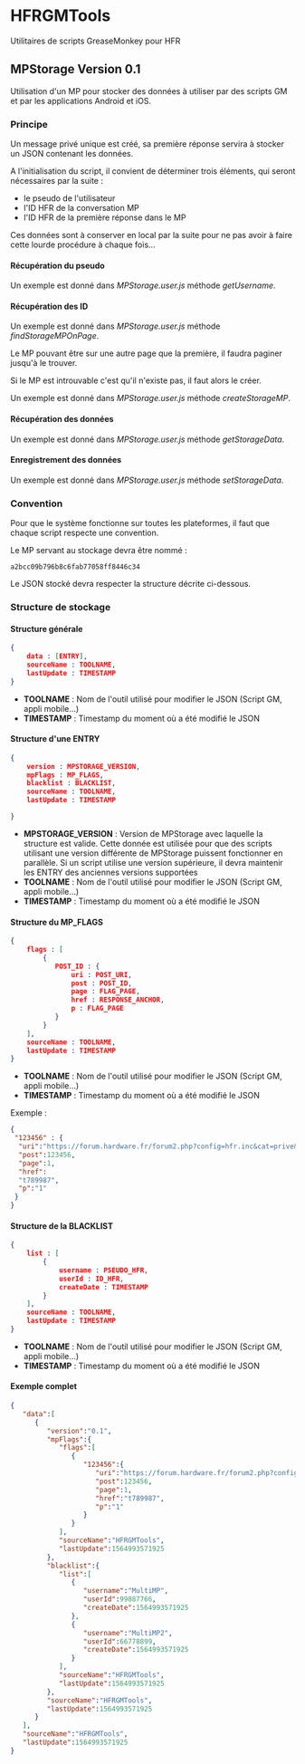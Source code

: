 # HFRGMTools

Utilitaires de scripts GreaseMonkey pour HFR

## MPStorage Version 0.1

Utilisation d'un MP pour stocker des données à utiliser par des scripts GM et par les applications Android et iOS.

### Principe

Un message privé unique est créé, sa première réponse servira à stocker un JSON contenant les données.

A l'initialisation du script, il convient de déterminer trois éléments, qui seront nécessaires par la suite :

* le pseudo de l'utilisateur
* l'ID HFR de la conversation MP
* l'ID HFR de la première réponse dans le MP

Ces données sont à conserver en local par la suite pour ne pas avoir à faire cette lourde procédure à chaque fois...

#### Récupération du pseudo

Un exemple est donné dans _MPStorage.user.js_ méthode _getUsername_.

#### Récupération des ID

Un exemple est donné dans _MPStorage.user.js_ méthode _findStorageMPOnPage_.

Le MP pouvant être sur une autre page que la première, il faudra paginer jusqu'à le trouver.

Si le MP est introuvable c'est qu'il n'existe pas, il faut alors le créer.

Un exemple est donné dans _MPStorage.user.js_ méthode _createStorageMP_.

#### Récupération des données

Un exemple est donné dans _MPStorage.user.js_ méthode _getStorageData_.

#### Enregistrement des données

Un exemple est donné dans _MPStorage.user.js_ méthode _setStorageData_.

### Convention 

Pour que le système fonctionne sur toutes les plateformes, il faut que chaque script respecte une convention.

Le MP servant au stockage devra être nommé : 

```
a2bcc09b796b8c6fab77058ff8446c34
```

Le JSON stocké devra respecter la structure décrite ci-dessous.

### Structure de stockage

#### Structure générale

```json
{
    data : [ENTRY],
    sourceName : TOOLNAME,
    lastUpdate : TIMESTAMP
}
```

* **TOOLNAME** : Nom de l'outil utilisé pour modifier le JSON (Script GM, appli mobile...)
* **TIMESTAMP** : Timestamp du moment où a été modifié le JSON


#### Structure d'une ENTRY

```json
{
    version : MPSTORAGE_VERSION,
    mpFlags : MP_FLAGS,
    blacklist : BLACKLIST,
    sourceName : TOOLNAME,
    lastUpdate : TIMESTAMP

}
```

* **MPSTORAGE_VERSION** : Version de MPStorage avec laquelle la structure est valide. Cette donnée est utilisée pour que des scripts utilisant une version différente de MPStorage puissent fonctionner en parallèle. Si un script utilise une version supérieure, il devra maintenir les ENTRY des anciennes versions supportées
* **TOOLNAME** : Nom de l'outil utilisé pour modifier le JSON (Script GM, appli mobile...)
* **TIMESTAMP** : Timestamp du moment où a été modifié le JSON

#### Structure du MP_FLAGS

```json
{
    flags : [
        {
           POST_ID : {
               uri : POST_URI,
               post : POST_ID,
               page : FLAG_PAGE,
               href : RESPONSE_ANCHOR,
               p : FLAG_PAGE
           } 
        }
    ],
    sourceName : TOOLNAME,
    lastUpdate : TIMESTAMP
}
```

* **TOOLNAME** : Nom de l'outil utilisé pour modifier le JSON (Script GM, appli mobile...)
* **TIMESTAMP** : Timestamp du moment où a été modifié le JSON

Exemple :

```json
{
 "123456" : {
  "uri":"https://forum.hardware.fr/forum2.php?config=hfr.inc&cat=prive&post=123456&page=1&p=1&sondage=0&owntopic=0&trash=0&trash_post=0&print=0&numreponse=0&quote_only=0&new=0&nojs=0#t789987",
  "post":123456,
  "page":1,
  "href":
  "t789987",
  "p":"1"
 }
}
```


#### Structure de la BLACKLIST

```json
{
    list : [
        {
            username : PSEUDO_HFR,
            userId : ID_HFR,
            createDate : TIMESTAMP
        }
    ],
    sourceName : TOOLNAME,
    lastUpdate : TIMESTAMP
}
```

* **TOOLNAME** : Nom de l'outil utilisé pour modifier le JSON (Script GM, appli mobile...)
* **TIMESTAMP** : Timestamp du moment où a été modifié le JSON

#### Exemple complet

```json
{
   "data":[
      {
         "version":"0.1",
         "mpFlags":{
            "flags":[
               {
                  "123456":{
                     "uri":"https://forum.hardware.fr/forum2.php?config=hfr.inc&cat=prive&post=123456&page=1&p=1&sondage=0&owntopic=0&trash=0&trash_post=0&print=0&numreponse=0&quote_only=0&new=0&nojs=0#t789987",
                     "post":123456,
                     "page":1,
                     "href":"t789987",
                     "p":"1"
                  }
               }
            ],
            "sourceName":"HFRGMTools",
            "lastUpdate":1564993571925
         },
         "blacklist":{
            "list":[
               {
                  "username":"MultiMP",
                  "userId":99887766,
                  "createDate":1564993571925
               },
               {
                  "username":"MultiMP2",
                  "userId":66778899,
                  "createDate":1564993571925
               }
            ],
            "sourceName":"HFRGMTools",
            "lastUpdate":1564993571925
         },
         "sourceName":"HFRGMTools",
         "lastUpdate":1564993571925
      }
   ],
   "sourceName":"HFRGMTools",
   "lastUpdate":1564993571925
}

```